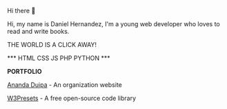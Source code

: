  Hi there 👋
 
Hi, my name is Daniel Hernandez, I'm a young web developer who loves to read and write books. 

THE WORLD IS A CLICK AWAY!

*** HTML CSS JS PHP PYTHON ***

**PORTFOLIO**

[Ananda Duipa](https://anandaduipa.org) - An organization website

[W3Presets](https://w3presets.org) - A free open-source code library



